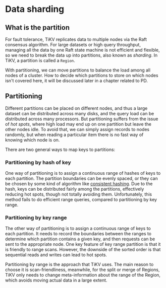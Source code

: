 # Data sharding

## What is the partition

For fault tolerance, TiKV replicates data to multiple nodes via the Raft consensus algorithm. For large datasets or high query throughput, managing all the data by one Raft state machine is not efficient and flexible, so we need to break the data up into partitions, also known as *sharding*. In TiKV, a partition is called a `Region`.

With partitioning, we can move partitions to balance the load among all nodes of a cluster. How to decide which partitions to store on which nodes isn't covered here, it will be discussed later in a chapter related to PD.

## Partitioning

Different partitions can be placed on different nodes, and thus a large dataset can be distributed across many disks, and the query load can be distributed across many processors. But partitioning suffers from the issue of *hot spots*, where high load may end up on one partition but leave the other nodes idle. To avoid that, we can simply assign records to nodes randomly, but when reading a particular item there is no fast way of knowing which node is on. 

There are two general ways to map keys to partitions:

### Partitioning by hash of key

One way of partitioning is to assign a continuous range of hashes of keys to each partition. The partition boundaries can be evenly spaced, or they can be chosen by some kind of algorithm like [consistent hashing](https://en.wikipedia.org/wiki/Consistent_hashing). Due to the hash, keys can be distributed fairly among the partitions, effectively reducing hot spots, though not totally avoiding them. Unfortunately, this method fails to do efficient range queries, compared to partitioning by key range.

### Partitioning by key range

The other way of partitioning is to assign a continuous range of keys to each partition. It needs to record the boundaries between the ranges to determine which partition contains a given key, and then requests can be sent to the appropriate node. One key feature of key range partition is that it is friendly to range scans. However, the downside of the sorted order is that sequential reads and writes can lead to hot spots. 

Partitioning by range is the approach that TiKV uses. The main reason to choose it is scan-friendliness, meanwhile, for the split or merge of Regions, TiKV only needs to change meta-information about the range of the Region, which avoids moving actual data in a large extent.
